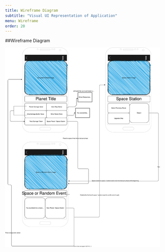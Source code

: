 ```yaml
---
title: Wireframe Diagram
subtitle: "Visual UI Representation of Application"
menu: Wireframe
order: 20
---
```


##Wireframe Diagram

[![Wireframe diagram](img/wireframe.svg)](pdf/wireframe.pdf)